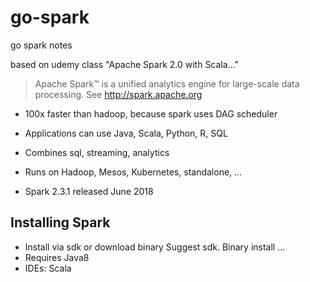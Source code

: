 # go-spark
go spark notes

based on udemy class "Apache Spark 2.0 with Scala..."

> Apache Spark™ is a unified analytics engine for large-scale data processing.
See http://spark.apache.org

* 100x faster than hadoop, because spark uses DAG scheduler
* Applications can use Java, Scala, Python, R, SQL
* Combines sql, streaming, analytics
* Runs on Hadoop, Mesos, Kubernetes, standalone, ...

* Spark 2.3.1 released June 2018

## Installing Spark

* Install via sdk or download binary
Suggest sdk. Binary install ...
* Requires Java8
* IDEs: Scala


